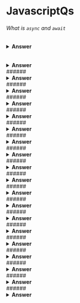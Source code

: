 # JavascriptQs


###### What is `async` and `await`

<details><summary><b>Answer</b></summary>

`async` and `await` are features in JavaScript that allow for easier handling of asynchronous operations, such as fetching data from a server, reading a file, or waiting for a timer to finish. They were introduced in ECMAScript 2017 (ES8) and have since become a standard part of modern JavaScript.

Here's a brief explanation of each:

1. **`async`**: This keyword is used to declare that a function will handle asynchronous operations. Functions declared with `async` always return a promise, even if you don't explicitly return a promise inside the function. This makes it possible to use `await` within the function.

2. **`await`**: This keyword is used to pause the execution of an `async` function until a promise is resolved. It can only be used within an `async` function. When `await` is used, the function is paused until the promise is settled (fulfilled or rejected). If the promise is fulfilled, `await` returns the fulfilled value; if the promise is rejected, it throws an error, which can be caught using `try...catch`.

Here's a simple example:

```javascript
async function fetchData() {
  try {
    const response = await fetch('https://api.example.com/data');
    const data = await response.json();
    return data;
  } catch (error) {
    console.error('Error fetching data:', error);
    throw error;
  }
}

// Using the fetchData function
fetchData()
  .then(data => {
    console.log('Fetched data:', data);
  })
  .catch(error => {
    console.error('Error in fetchData:', error);
  });
```

In this example:

- `fetchData()` is declared as an `async` function, so it can use `await` to pause execution until the `fetch` operation is complete.
- Inside `fetchData()`, `await fetch('https://api.example.com/data')` pauses execution until the HTTP request is complete and the response is available.
- `await response.json()` pauses execution until the response body is read and parsed as JSON.
- If any errors occur during the asynchronous operations, they are caught by the `try...catch` block and logged.
- The `fetchData()` function returns a promise, so it can be used with `.then()` and `.catch()` to handle success and error cases respectively.

</details>

######

<details><summary><b>Answer</b></summary>

</details>
######

<details><summary><b>Answer</b></summary>

</details>
######

<details><summary><b>Answer</b></summary>

</details>
######

<details><summary><b>Answer</b></summary>

</details>
######

<details><summary><b>Answer</b></summary>

</details>
######

<details><summary><b>Answer</b></summary>

</details>
######

<details><summary><b>Answer</b></summary>

</details>
######

<details><summary><b>Answer</b></summary>

</details>
######

<details><summary><b>Answer</b></summary>

</details>
######

<details><summary><b>Answer</b></summary>

</details>
######

<details><summary><b>Answer</b></summary>

</details>
######

<details><summary><b>Answer</b></summary>

</details>
######

<details><summary><b>Answer</b></summary>

</details>
######

<details><summary><b>Answer</b></summary>

</details>
######

<details><summary><b>Answer</b></summary>

</details>
######

<details><summary><b>Answer</b></summary>

</details>
######

<details><summary><b>Answer</b></summary>

</details>
######

<details><summary><b>Answer</b></summary>

</details>
######

<details><summary><b>Answer</b></summary>

</details>

